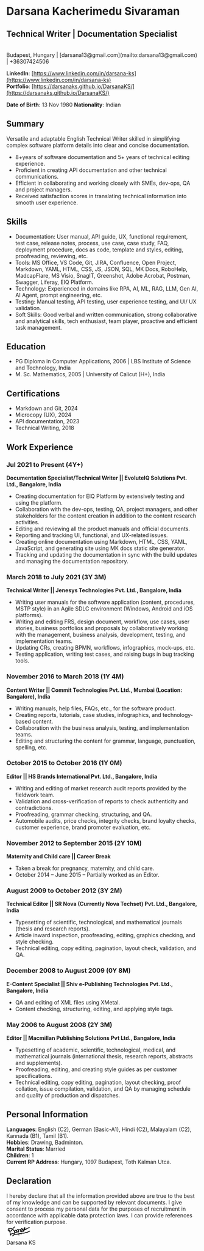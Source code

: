 # Darsana Kacherimedu Sivaraman
## Technical Writer | Documentation Specialist
<br>
Budapest, Hungary | [darsana13@gmail.com](mailto:darsana13@gmail.com) | +36307424506<br>

**LinkedIn**: [https://www.linkedin.com/in/darsana-ks](https://www.linkedin.com/in/darsana-ks)<br>
**Portfolio**: [https://darsanaks.github.io/DarsanaKS/](https://darsanaks.github.io/DarsanaKS/)<br>

**Date of Birth**: 13 Nov 1980
**Nationality**: Indian
<br>


## Summary
Versatile and adaptable English Technical Writer skilled in simplifying complex software platform details into clear and concise documentation.

- 8+years of software documentation and 5+ years of technical editing experience.
- Proficient in creating API documentation and other technical communications.
- Efficient in collaborating and working closely with SMEs, dev-ops, QA and project managers.
- Received satisfaction scores in translating technical information into smooth user experience.

## Skills
- Documentation: User manual, API guide, UX, functional requirement, test case, release notes, process, use case, case study, FAQ, deployment procedure, docs as code, template and styles, editing, proofreading, reviewing, etc.
- Tools: MS Office, VS Code, Git, JIRA, Confluence, Open Project, Markdown, YAML, HTML, CSS, JS, JSON, SQL, MK Docs, RoboHelp, MadcapFlare, MS Visio, SnagIT, Greenshot, Adobe Acrobat, Postman, Swagger, Liferay, EIQ Platform.
- Technology: Experienced in domains like RPA, AI, ML, RAG, LLM, Gen AI, AI Agent, prompt engineering, etc.
- Testing: Manual testing, API testing, user experience testing, and UI/ UX validation.
- Soft Skills: Good verbal and written communication, strong collaborative and analytical skills, tech enthusiast, team player, proactive and efficient task management.

## Education
- PG Diploma in Computer Applications, 2006 | LBS Institute of Science and Technology, India
- M. Sc. Mathematics, 2005 | University of Calicut (H+), India

## Certifications
- Markdown and Git, 2024
- Microcopy (UX), 2024
- API documentation, 2023
- Technical Writing, 2018

## Work Experience

### Jul 2021 to Present (4Y+)
**Documentation Specialist/Technical Writer || EvoluteIQ Solutions Pvt. Ltd., Bangalore, India**

- Creating documentation for EIQ Platform by extensively testing and using the platform.
- Collaboration with the dev-ops, testing, QA, project managers, and other stakeholders for the content creation in addition to the content research activities.
- Editing and reviewing all the product manuals and official documents.
- Reporting and tracking UI, functional, and UX-related issues.
- Creating online documentation using Markdown, HTML, CSS, YAML, JavaScript, and generating site using MK docs static site generator.
- Tracking and updating the documentation in sync with the build updates and managing the documentation repository.
 
### March 2018 to July 2021 (3Y 3M)
**Technical Writer || Jenesys Technologies Pvt. Ltd., Bangalore, India**

- Writing user manuals for the software application (content, procedures, MSTP style) in an Agile SDLC environment (Windows, Android and iOS platforms).
- Writing and editing FRS, design document, workflow, use cases, user stories, business portfolios and proposals by collaboratively working with the management, business analysis, development, testing, and implementation teams.
- Updating CRs, creating BPMN, workflows, infographics, mock-ups, etc.
- Testing application, writing test cases, and raising bugs in bug tracking tools.

### November 2016 to March 2018 (1Y 4M)
**Content Writer || Commit Technologies Pvt. Ltd., Mumbai (Location: Bangalore), India**

- Writing manuals, help files, FAQs, etc., for the software product.
- Creating reports, tutorials, case studies, infographics, and technology-based content.
- Collaboration with the business analysis, testing, and implementation teams.
- Editing and structuring the content for grammar, language, punctuation, spelling, etc.

### October 2015 to October 2016 (1Y 0M)
**Editor || HS Brands International Pvt. Ltd., Bangalore, India**

- Writing and editing of market research audit reports provided by the fieldwork team.
- Validation and cross-verification of reports to check authenticity and contradictions.
- Proofreading, grammar checking, structuring, and QA.
- Automobile audits, price checks, integrity checks, brand loyalty checks, customer experience, brand promoter evaluation, etc.

### November 2012 to September 2015 (2Y 10M)
**Maternity and Child care || Career Break**

- Taken a break for pregnancy, maternity, and child care.
- October 2014 – June 2015 – Partially worked as an Editor.

### August 2009 to October 2012 (3Y 2M)
**Technical Editor || SR Nova (Currently Nova Techset) Pvt. Ltd., Bangalore, India**

- Typesetting of scientific, technological, and mathematical journals (thesis and research reports).
- Article inward inspection, proofreading, editing, graphics checking, and style checking.
- Technical editing, copy editing, pagination, layout check, validation, and QA.

### December 2008 to August 2009 (0Y 8M) 
**E-Content Specialist || Shiv e-Publishing Technologies Pvt. Ltd., Bangalore, India**

- QA and editing of XML files using XMetal.
- Content checking, structuring, editing, and applying style tags.

### May 2006 to August 2008 (2Y 3M)
**Editor || Macmillan Publishing Solutions Pvt Ltd., Bangalore, India**

- Typesetting of academic, scientific, technological, medical, and mathematical journals (international thesis, research reports, abstracts and supplements).
- Proofreading, editing, and creating style guides as per customer specifications.
- Technical editing, copy editing, pagination, layout checking, proof collation, issue compilation, validation, and QA by managing schedule and quality of production and dispatches.

## Personal Information
**Languages**: English (C2), German (Basic-A1), Hindi (C2), Malayalam (C2), Kannada (B1), Tamil (B1).<br>
**Hobbies**: Drawing, Badminton.<br>
**Marital Status**: Married<br>
**Children**: 1<br>
**Current RP Address**: Hungary, 1097 Budapest, Toth Kalman Utca.

## Declaration
I hereby declare that all the information provided above are true to the best of my knowledge and can be supported by relevant documents. I give consent to process my personal data for the purposes of recruitment in accordance with applicable data protection laws. I can provide references for verification purpose.<br>
![Darsana_Signature](Signature.png "Signature")<br>
Darsana KS


 

